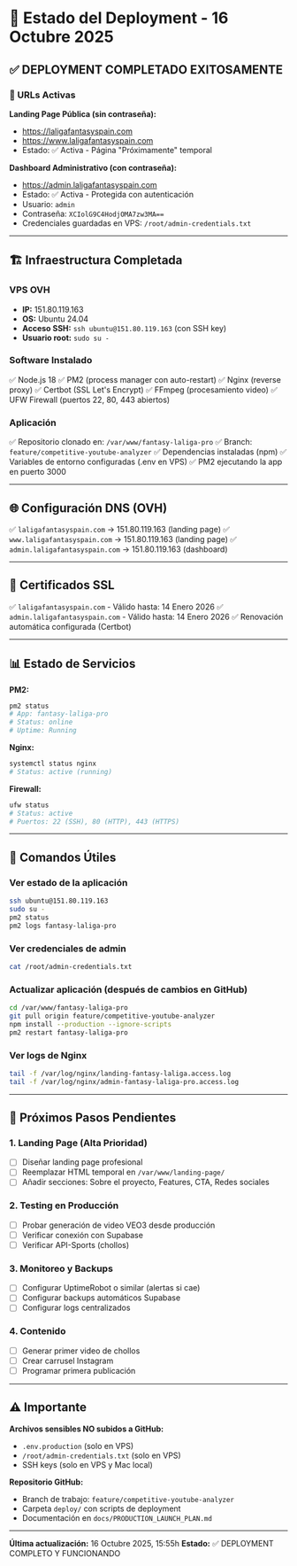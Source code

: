 # 🚀 Estado del Deployment - 16 Octubre 2025

## ✅ DEPLOYMENT COMPLETADO EXITOSAMENTE

### 📍 URLs Activas

**Landing Page Pública (sin contraseña):**

- https://laligafantasyspain.com
- https://www.laligafantasyspain.com
- Estado: ✅ Activa - Página "Próximamente" temporal

**Dashboard Administrativo (con contraseña):**

- https://admin.laligafantasyspain.com
- Estado: ✅ Activa - Protegida con autenticación
- Usuario: `admin`
- Contraseña: `XCIolG9C4HodjOMA7zw3MA==`
- Credenciales guardadas en VPS: `/root/admin-credentials.txt`

---

## 🏗️ Infraestructura Completada

### VPS OVH

- **IP:** 151.80.119.163
- **OS:** Ubuntu 24.04
- **Acceso SSH:** `ssh ubuntu@151.80.119.163` (con SSH key)
- **Usuario root:** `sudo su -`

### Software Instalado

✅ Node.js 18 ✅ PM2 (process manager con auto-restart) ✅ Nginx (reverse proxy)
✅ Certbot (SSL Let's Encrypt) ✅ FFmpeg (procesamiento video) ✅ UFW Firewall
(puertos 22, 80, 443 abiertos)

### Aplicación

✅ Repositorio clonado en: `/var/www/fantasy-laliga-pro` ✅ Branch:
`feature/competitive-youtube-analyzer` ✅ Dependencias instaladas (npm) ✅
Variables de entorno configuradas (.env en VPS) ✅ PM2 ejecutando la app en
puerto 3000

---

## 🌐 Configuración DNS (OVH)

✅ `laligafantasyspain.com` → 151.80.119.163 (landing page) ✅
`www.laligafantasyspain.com` → 151.80.119.163 (landing page) ✅
`admin.laligafantasyspain.com` → 151.80.119.163 (dashboard)

---

## 🔐 Certificados SSL

✅ `laligafantasyspain.com` - Válido hasta: 14 Enero 2026 ✅
`admin.laligafantasyspain.com` - Válido hasta: 14 Enero 2026 ✅ Renovación
automática configurada (Certbot)

---

## 📊 Estado de Servicios

**PM2:**

```bash
pm2 status
# App: fantasy-laliga-pro
# Status: online
# Uptime: Running
```

**Nginx:**

```bash
systemctl status nginx
# Status: active (running)
```

**Firewall:**

```bash
ufw status
# Status: active
# Puertos: 22 (SSH), 80 (HTTP), 443 (HTTPS)
```

---

## 🔧 Comandos Útiles

### Ver estado de la aplicación

```bash
ssh ubuntu@151.80.119.163
sudo su -
pm2 status
pm2 logs fantasy-laliga-pro
```

### Ver credenciales de admin

```bash
cat /root/admin-credentials.txt
```

### Actualizar aplicación (después de cambios en GitHub)

```bash
cd /var/www/fantasy-laliga-pro
git pull origin feature/competitive-youtube-analyzer
npm install --production --ignore-scripts
pm2 restart fantasy-laliga-pro
```

### Ver logs de Nginx

```bash
tail -f /var/log/nginx/landing-fantasy-laliga.access.log
tail -f /var/log/nginx/admin-fantasy-laliga-pro.access.log
```

---

## 📝 Próximos Pasos Pendientes

### 1. Landing Page (Alta Prioridad)

- [ ] Diseñar landing page profesional
- [ ] Reemplazar HTML temporal en `/var/www/landing-page/`
- [ ] Añadir secciones: Sobre el proyecto, Features, CTA, Redes sociales

### 2. Testing en Producción

- [ ] Probar generación de video VEO3 desde producción
- [ ] Verificar conexión con Supabase
- [ ] Verificar API-Sports (chollos)

### 3. Monitoreo y Backups

- [ ] Configurar UptimeRobot o similar (alertas si cae)
- [ ] Configurar backups automáticos Supabase
- [ ] Configurar logs centralizados

### 4. Contenido

- [ ] Generar primer video de chollos
- [ ] Crear carrusel Instagram
- [ ] Programar primera publicación

---

## ⚠️ Importante

**Archivos sensibles NO subidos a GitHub:**

- `.env.production` (solo en VPS)
- `/root/admin-credentials.txt` (solo en VPS)
- SSH keys (solo en VPS y Mac local)

**Repositorio GitHub:**

- Branch de trabajo: `feature/competitive-youtube-analyzer`
- Carpeta `deploy/` con scripts de deployment
- Documentación en `docs/PRODUCTION_LAUNCH_PLAN.md`

---

**Última actualización:** 16 Octubre 2025, 15:55h **Estado:** ✅ DEPLOYMENT
COMPLETO Y FUNCIONANDO

